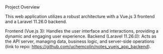 Project Overview

This web application utilizes a robust architecture with a Vue.js 3 frontend and a Laravel 11.26.0 backend.

Frontend (Vue.js 3): Handles the user interface and interactions, providing a dynamic and engaging user experience.
Backend (Laravel 11.26.0): Acts as the API server, managing data, business logic, and server-side operations (link to repo: https://github.com/uchemcolin/notes_vuejs_app_backend).
